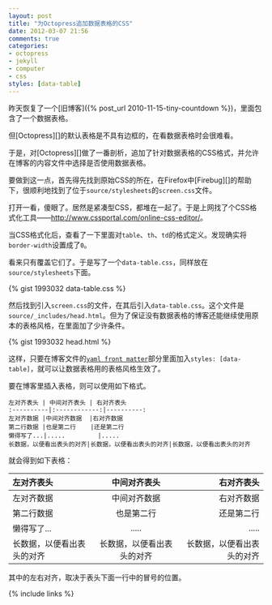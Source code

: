 ```yaml
---
layout: post
title: "为Octopress追加数据表格的CSS"
date: 2012-03-07 21:56
comments: true
categories: 
- octopress
- jekyll
- computer
- css
styles: [data-table]
---
```

昨天恢复了一个[旧博客]({% post_url 2010-11-15-tiny-countdown %})，里面包含了一个数据表格。 

但[Octopress][]的默认表格是不具有边框的，在看数据表格时会很难看。

于是，对[Octopress][]做了一番剖析，追加了针对数据表格的CSS格式，并允许在博客的内容文件中选择是否使用数据表格。
<!--more-->

要做到这一点，首先得先找到原始CSS的所在，在Firefox中[Firebug][]的帮助下，很顺利地找到了位于`source/stylesheets`的`screen.css`文件。

打开一看，傻眼了。居然是紧凑型CSS，都堆在一起了。于是上网找了个CSS格式化工具——<http://www.cssportal.com/online-css-editor/>。

当CSS格式化后，查看了一下里面对`table`、`th`、`td`的格式定义。发现确实将`border-width`设置成了`0`。

看来只有覆盖它们了。于是写了一个`data-table.css`，同样放在`source/stylesheets`下面。

{% gist 1993032 data-table.css %}

然后找到引入`screen.css`的文件，在其后引入`data-table.css`。这个文件是`source/_includes/head.html`。但为了保证没有数据表格的博客还能继续使用原本的表格风格，在里面加了少许条件。

{% gist 1993032 head.html %}

这样，只要在博客文件的[`yaml front matter`](https://github.com/mojombo/jekyll/wiki/yaml-front-matter)部分里面加入`styles: [data-table]`，就可以让数据表格用的表格风格生效了。

要在博客里插入表格，则可以使用如下格式。

```
左对齐表头 | 中间对齐表头 | 右对齐表头
:----------|:------------:|----------:
左对齐数据 |中间对齐数据  |右对齐数据
第二行数据 |也是第二行    |还是第二行
懒得写了...|.....         |.....
长数据，以便看出表头的对齐|长数据，以便看出表头的对齐|长数据，以便看出表头的对齐

```
就会得到如下表格：

左对齐表头 | 中间对齐表头 | 右对齐表头
:----------|:------------:|----------:
左对齐数据 |中间对齐数据  |右对齐数据
第二行数据 |也是第二行    |还是第二行
懒得写了...|.....         |.....
长数据，以便看出表头的对齐|长数据，以便看出表头的对齐|长数据，以便看出表头的对齐

其中的左右对齐，取决于表头下面一行中的冒号的位置。

{% include links %}